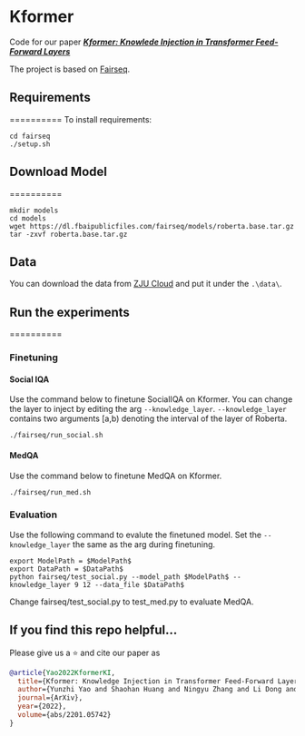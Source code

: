 # Kformer

Code for our paper ***[Kformer: Knowlede Injection in Transformer Feed-Forward Layers](https://arxiv.org/pdf/2201.05742.pdf)***

The project is based on [Fairseq](https://github.com/pytorch/fairseq).

## Requirements
==========
To install requirements:

```
cd fairseq
./setup.sh
```

## Download Model
==========
```
mkdir models
cd models
wget https://dl.fbaipublicfiles.com/fairseq/models/roberta.base.tar.gz
tar -zxvf roberta.base.tar.gz
```

## Data
You can download the data from [ZJU Cloud](https://pan.zju.edu.cn/share/486968b763a8bd334360556dc0) and put it under the `.\data\`.

## Run the experiments
==========

### Finetuning

#### Social IQA

Use the command below to finetune SocialIQA on Kformer. You can change the layer to inject by editing the arg `--knowledge_layer`.
 `--knowledge_layer` contains two arguments [a,b) denoting the interval of the layer of Roberta.

```shell
./fairseq/run_social.sh
```

 #### MedQA

Use the command below to finetune MedQA on Kformer.

```shell
./fairseq/run_med.sh
```

### Evaluation
Use the following command to evalute the finetuned model. Set the `--knowledge_layer` the same as the arg during finetuning.

```
export ModelPath = $ModelPath$
export DataPath = $DataPath$
python fairseq/test_social.py --model_path $ModelPath$ --knowledge_layer 9 12 --data_file $DataPath$
```

Change fairseq/test_social.py to test_med.py to evaluate MedQA.


## If you find this repo helpful...
Please give us a :star: and cite our paper as
```bibtex
@article{Yao2022KformerKI,
  title={Kformer: Knowledge Injection in Transformer Feed-Forward Layers},
  author={Yunzhi Yao and Shaohan Huang and Ningyu Zhang and Li Dong and Furu Wei and Huajun Chen},
  journal={ArXiv},
  year={2022},
  volume={abs/2201.05742}
}
```